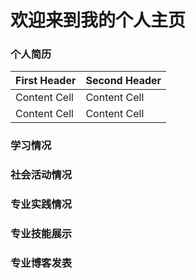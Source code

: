 # 欢迎来到我的个人主页


### 个人简历


| First Header  | Second Header |
| ------------- | ------------- |
| Content Cell  | Content Cell  | Content Cell  |
| Content Cell  | Content Cell  | Content Cell  |


### 学习情况 
### 社会活动情况
### 专业实践情况
### 专业技能展示
### 专业博客发表



